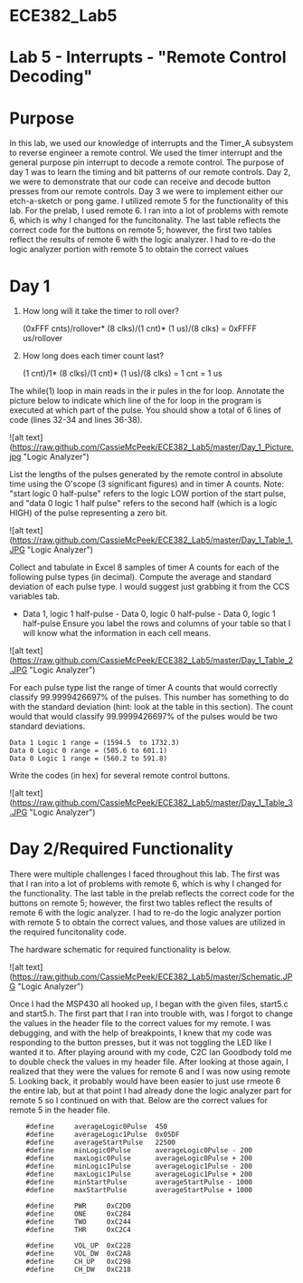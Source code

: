 ECE382_Lab5
===========

# Lab 5 - Interrupts - "Remote Control Decoding"

# Purpose
  In this lab, we used our knowledge of interrupts and the Timer_A subsystem to reverse engineer a remote control. We used the timer interrupt and the general purpose pin interrupt to decode a remote control. The purpose of 
  day 1 was to learn the timing and bit patterns of our remote controls. Day 2, we were to demonstrate that our code can receive and decode button presses from our remote controls. Day 3 we were to implement either our etch-a-sketch or pong game. I utilized remote 5 for the functionality of this lab. For the prelab, I used remote 6. I ran into a lot of problems with remote 6, which is why I changed for the funcitonality.  The last table reflects the correct code for the buttons on remote 5; however, the first two tables reflect the results of remote 6 with the logic analyzer. I had to re-do the logic analyzer portion with remote 5 to obtain the correct values
  
  
# Day 1
1. 	How long will it take the timer to roll over? 
	
	(0xFFF cnts)/rollover*  (8 clks)/(1 cnt)*  (1 us)/(8 clks)   = 0xFFFF us/rollover

2. 	How long does each timer count last?

	(1 cnt)/1*  (8 clks)/(1 cnt)*  (1 us)/(8 clks) = 1 cnt = 1 us

The while(1) loop in main reads in the ir pules in the for loop. 
Annotate the picture below to indicate which line of the for loop in the program is executed at which part of the pulse. You should show a total of 6 lines of code (lines 32-34 and lines 36-38).

![alt text] (https://raw.github.com/CassieMcPeek/ECE382_Lab5/master/Day_1_Picture.jpg "Logic Analyzer")

List the lengths of the pulses generated by the remote control in absolute time using the O'scope (3 significant figures) and in timer A counts. Note: "start logic 0 half-pulse" refers to the logic LOW portion of the start pulse, and "data 0 logic 1 half pulse" refers to the second half (which is a logic HIGH) of the pulse representing a zero bit.

![alt text] (https://raw.github.com/CassieMcPeek/ECE382_Lab5/master/Day_1_Table_1.JPG "Logic Analyzer")


Collect and tabulate in Excel 8 samples of timer A counts for each of the following pulse types (in decimal). Compute the average and standard deviation of each pulse type. I would suggest just grabbing it from the CCS variables tab.
- Data 1, logic 1 half-pulse - Data 0, logic 0 half-pulse - Data 0, logic 1 half-pulse
Ensure you label the rows and columns of your table so that I will know what the information in each cell means.

![alt text] (https://raw.github.com/CassieMcPeek/ECE382_Lab5/master/Day_1_Table_2.JPG "Logic Analyzer")

 For each pulse type list the range of timer A counts that would correctly classify 99.9999426697% of the pulses. This number has something to do with the standard deviation (hint: look at the table in this section).
The count would that would classify 99.9999426697% of the pulses would be two standard deviations.

	Data 1 Logic 1 range = (1594.5  to 1732.3)
	Data 0 Logic 0 range = (505.6 to 601.1)
	Data 0 Logic 1 range = (560.2 to 591.8)
	
Write the codes (in hex) for several remote control buttons.

![alt text] (https://raw.github.com/CassieMcPeek/ECE382_Lab5/master/Day_1_Table_3.JPG "Logic Analyzer")

# Day 2/Required Functionality

There were multiple challenges I faced throughout this lab. The first was that I ran into a lot of problems with remote 6, which is why I changed for the functionality.  The last table in the prelab reflects the correct code for the buttons on remote 5; however, the first two tables reflect the results of remote 6 with the logic analyzer. I had to re-do the logic analyzer portion with remote 5 to obtain the correct values, and those values are utilized in the required funcitonality code. 

The hardware schematic for required functionality is below.

![alt text] (https://raw.github.com/CassieMcPeek/ECE382_Lab5/master/Schematic.JPG "Logic Analyzer")

Once I had the MSP430 all hooked up, I began with the given files, start5.c and start5.h. The first part that I ran into trouble with, was I forgot to change the values in the header file to the correct values for my remote. I was debugging, and with the help of breakpoints, I knew that my code was responding to the button presses, but it was not toggling the LED like I wanted it to. After playing around with my code, C2C Ian Goodbody told me to double check the values in my header file. After looking at those again, I realized that they were the values for remote 6 and I was now using remote 5. Looking back, it probably would have been easier to just use rmeote 6 the entire lab, but at that point I had already done the logic analyzer part for remote 5 so I continued on with that. Below are the correct values for remote 5 in the header file.


		#define		averageLogic0Pulse	450 
		#define		averageLogic1Pulse	0x05DF
		#define		averageStartPulse	22500 
		#define		minLogic0Pulse		averageLogic0Pulse - 200 
		#define		maxLogic0Pulse		averageLogic0Pulse + 200 
		#define		minLogic1Pulse		averageLogic1Pulse - 200 
		#define		maxLogic1Pulse		averageLogic1Pulse + 200 
		#define		minStartPulse		averageStartPulse - 1000 
		#define		maxStartPulse		averageStartPulse + 1000 

		#define		PWR		0xC2D0 
		#define		ONE		0xC284 
		#define		TWO		0xC244 
		#define		THR		0xC2C4 

		#define		VOL_UP	0xC228 
		#define		VOL_DW	0xC2A8 
		#define		CH_UP	0xC298 
		#define		CH_DW	0xC218 


